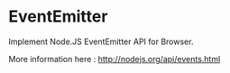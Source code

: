 EventEmitter
============

Implement Node.JS EventEmitter API for Browser.

More information here :
http://nodejs.org/api/events.html